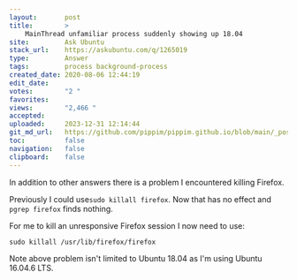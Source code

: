 ```yaml
---
layout:       post
title:        >
    MainThread unfamiliar process suddenly showing up 18.04
site:         Ask Ubuntu
stack_url:    https://askubuntu.com/q/1265019
type:         Answer
tags:         process background-process
created_date: 2020-08-06 12:44:19
edit_date:    
votes:        "2 "
favorites:    
views:        "2,466 "
accepted:     
uploaded:     2023-12-31 12:14:44
git_md_url:   https://github.com/pippim/pippim.github.io/blob/main/_posts/2020/2020-08-06-MainThread-unfamiliar-process-suddenly-showing-up-18.04.md
toc:          false
navigation:   false
clipboard:    false
---
```


In addition to other answers there is a problem I encountered killing Firefox.

Previously I could use`sudo killall firefox`. Now that has no effect and `pgrep firefox` finds nothing.

For me to kill an unresponsive Firefox session I now need to use:

``` 
sudo killall /usr/lib/firefox/firefox
```

Note above problem isn't limited to Ubuntu 18.04 as I'm using Ubuntu 16.04.6 LTS.
